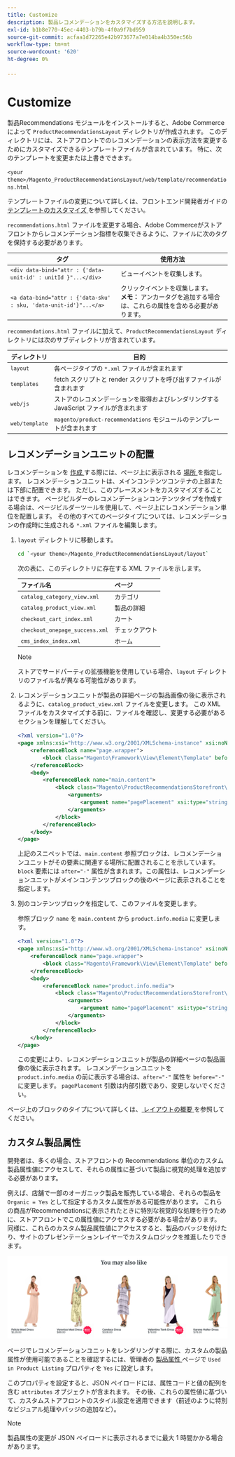 ```yaml
---
title: Customize
description: 製品レコメンデーションをカスタマイズする方法を説明します。
exl-id: b1b8e770-45ec-4403-b79b-4f0a9f7bd959
source-git-commit: acfaa1d72265e42b973677a7e014ba4b350ec56b
workflow-type: tm+mt
source-wordcount: '620'
ht-degree: 0%

---
```


# Customize

製品Recommendations モジュールをインストールすると、Adobe Commerceによって `ProductRecommendationsLayout` ディレクトリが作成されます。 このディレクトリには、ストアフロントでのレコメンデーションの表示方法を変更するためにカスタマイズできるテンプレートファイルが含まれています。 特に、次のテンプレートを変更または上書きできます。

`<your theme>/Magento_ProductRecommendationsLayout/web/template/recommendations.html`

テンプレートファイルの変更について詳しくは、フロントエンド開発者ガイドの [ テンプレートのカスタマイズ ](https://developer.adobe.com/commerce/frontend-core/guide/templates/walkthrough/) を参照してください。

`recommendations.html` ファイルを変更する場合、Adobe Commerceがストアフロントからレコメンデーション指標を収集できるように、ファイルに次のタグを保持する必要があります。

| タグ | 使用方法 |
|---|---|
| `<div data-bind="attr : {'data-unit-id' : unitId }"...</div>` | ビューイベントを収集します。 |
| `<a data-bind="attr : {'data-sku' : sku, 'data-unit-id'}"...</a>` | クリックイベントを収集します。 <br/>**メモ：** アンカータグを追加する場合は、これらの属性を含める必要があります。 |

`recommendations.html` ファイルに加えて、`ProductRecommendationsLayout` ディレクトリには次のサブディレクトリが含まれています。

| ディレクトリ | 目的 |
|---|---|
| `layout` | 各ページタイプの `*.xml` ファイルが含まれます |
| `templates` | fetch スクリプトと render スクリプトを呼び出すファイルが含まれます |
| `web/js` | ストアのレコメンデーションを取得およびレンダリングするJavaScript ファイルが含まれます |
| `web/template` | `magento/product-recommendations` モジュールのテンプレートが含まれます |

## レコメンデーションユニットの配置

レコメンデーションを [ 作成 ](create.md) する際には、ページ上に表示される [ 場所 ](placement.md) を指定します。 レコメンデーションユニットは、メインコンテンツコンテナの上部または下部に配置できます。 ただし、このプレースメントをカスタマイズすることはできます。 ページビルダーのレコメンデーションコンテンツタイプを作成する場合は、ページビルダーツールを使用して、ページ上にレコメンデーション単位を配置します。 その他のすべてのページタイプについては、レコメンデーションの作成時に生成される `*.xml` ファイルを編集します。

1. `layout` ディレクトリに移動します。

   ```bash
   cd `<your theme>/Magento_ProductRecommendationsLayout/layout`
   ```

   次の表に、このディレクトリに存在する XML ファイルを示します。

   | ファイル名 | ページ |
   |---|---|
   | `catalog_category_view.xml` | カテゴリ |
   | `catalog_product_view.xml` | 製品の詳細 |
   | `checkout_cart_index.xml` | カート |
   | `checkout_onepage_success.xml` | チェックアウト |
   | `cms_index_index.xml` | ホーム |

   >[!NOTE]
   >
   >ストアでサードパーティの拡張機能を使用している場合、`layout` ディレクトリのファイル名が異なる可能性があります。

1. レコメンデーションユニットが製品の詳細ページの製品画像の後に表示されるように、`catalog_product_view.xml` ファイルを変更します。 この XML ファイルをカスタマイズする前に、ファイルを確認し、変更する必要があるセクションを理解してください。

   ```xml
   <?xml version="1.0"?>
   <page xmlns:xsi="http://www.w3.org/2001/XMLSchema-instance" xsi:noNamespaceSchemaLocation="urn:magento:framework:View/Layout/etc/page_configuration.xsd">
       <referenceBlock name="page.wrapper">
           <block class="Magento\Framework\View\Element\Template" before="-" name="product_recommendations_fetcher" template="Magento_ProductRecommendationsStorefront::fetcher.phtml" />
       </referenceBlock>
       <body>
           <referenceBlock name="main.content">
               <block class="Magento\ProductRecommendationsStorefront\Block\Renderer" after="-" name="product_recommendations_product_below_content" template="Magento_ProductRecommendationsStorefront::renderer.phtml">
                   <arguments>
                       <argument name="pagePlacement" xsi:type="string">below-main-content</argument>
                   </arguments>
               </block>
           </referenceBlock>
       </body>
   </page>
   ```

   上記のスニペットでは、`main.content` 参照ブロックは、レコメンデーションユニットがその要素に関連する場所に配置されることを示しています。 `block` 要素には `after="-"` 属性が含まれます。この属性は、レコメンデーションユニットがメインコンテンツブロックの後のページに表示されることを指定します。

1. 別のコンテンツブロックを指定して、このファイルを変更します。

   参照ブロック `name` を `main.content` から `product.info.media` に変更します。

   ```xml
   <?xml version="1.0"?>
   <page xmlns:xsi="http://www.w3.org/2001/XMLSchema-instance" xsi:noNamespaceSchemaLocation="urn:magento:framework:View/Layout/etc/page_configuration.xsd">
       <referenceBlock name="page.wrapper">
           <block class="Magento\Framework\View\Element\Template" before="-" name="product_recommendations_fetcher" template="Magento_ProductRecommendationsStorefront::fetcher.phtml" />
       </referenceBlock>
       <body>
           <referenceBlock name="product.info.media">
               <block class="Magento\ProductRecommendationsStorefront\Block\Renderer" after="-" name="product_recommendations_product_below_content" template="Magento_ProductRecommendationsStorefront::renderer.phtml">
                   <arguments>
                       <argument name="pagePlacement" xsi:type="string">below-main-content</argument>
                   </arguments>
               </block>
           </referenceBlock>
       </body>
   </page>
   ```

   この変更により、レコメンデーションユニットが製品の詳細ページの製品画像の後に表示されます。 レコメンデーションユニットを `product.info.media` の前に表示する場合は、`after="-"` 属性を `before="-"` に変更します。 `pagePlacement` 引数は内部引数であり、変更しないでください。

ページ上のブロックのタイプについて詳しくは、[ レイアウトの概要 ](https://developer.adobe.com/commerce/frontend-core/guide/layouts/) を参照してください。

## カスタム製品属性

開発者は、多くの場合、ストアフロントの Recommendations 単位のカスタム製品属性値にアクセスして、それらの属性に基づいて製品に視覚的処理を追加する必要があります。

例えば、店舗で一部のオーガニック製品を販売している場合、それらの製品を `Organic = Yes` として指定するカスタム属性がある可能性があります。 これらの商品がRecommendationsに表示されたときに特別な視覚的な処理を行うために、ストアフロントでこの属性値にアクセスする必要がある場合があります。 同様に、これらのカスタム製品属性値にアクセスすると、製品のバッジを付けたり、サイトのプレゼンテーションレイヤーでカスタムロジックを推進したりできます。

![ バッジを追加 ](assets/unit-custom.png)

ページでレコメンデーションユニットをレンダリングする際に、カスタムの製品属性が使用可能であることを確認するには、管理者の [ 製品属性 ](https://experienceleague.adobe.com/docs/commerce-admin/catalog/product-attributes/create/attribute-product-create.html) ページで `Used in Product Listing` プロパティを `Yes` に設定します。

このプロパティを設定すると、JSON ペイロードには、属性コードと値の配列を含む `attributes` オブジェクトが含まれます。 その後、これらの属性値に基づいて、カスタムストアフロントのスタイル設定を適用できます（前述のように特別なビジュアル処理やバッジの追加など）。

>[!NOTE]
>
>製品属性の変更が JSON ペイロードに表示されるまでに最大 1 時間かかる場合があります。
